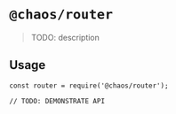 # `@chaos/router`

> TODO: description

## Usage

```
const router = require('@chaos/router');

// TODO: DEMONSTRATE API
```
